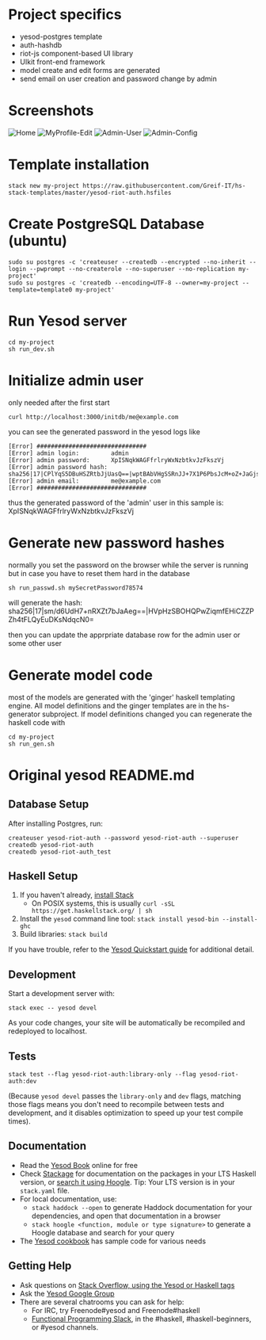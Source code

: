# Project specifics
   - yesod-postgres template
   - auth-hashdb
   - riot-js component-based UI library
   - UIkit front-end framework
   - model create and edit forms are generated
   - send email on user creation and password change by admin

# Screenshots
![Home](../screenshots/yesod-riot-auth/home.png)
![MyProfile-Edit](../screenshots/yesod-riot-auth/myprofile-edit.png)
![Admin-User](../screenshots/yesod-riot-auth/admin-user.png)
![Admin-Config](../screenshots/yesod-riot-auth/admin-config.png)

# Template installation
```
stack new my-project https://raw.githubusercontent.com/Greif-IT/hs-stack-templates/master/yesod-riot-auth.hsfiles
```

# Create PostgreSQL Database (ubuntu)
```
sudo su postgres -c 'createuser --createdb --encrypted --no-inherit --login --pwprompt --no-createrole --no-superuser --no-replication my-project'
sudo su postgres -c 'createdb --encoding=UTF-8 --owner=my-project --template=template0 my-project'
```

# Run Yesod server
```
cd my-project
sh run_dev.sh
```
# Initialize admin user
only needed after the first start
```
curl http://localhost:3000/initdb/me@example.com
```

you can see the generated password in the yesod logs like
```
[Error] ###############################
[Error] admin login:         admin
[Error] admin password:      XpISNqkWAGFfrlryWxNzbtkvJzFkszVj
[Error] admin password hash: sha256|17|CPlYqS5DBuHSZRtbJjUasQ==|wptBAbVHgSSRnJJ+7X1P6PbsJcM+oZ+JaGjs1xVNJns=
[Error] admin email:         me@example.com
[Error] ###############################
```
thus the generated password of the 'admin' user in this sample is: XpISNqkWAGFfrlryWxNzbtkvJzFkszVj

# Generate new password hashes
normally you set the password on the browser while the server is running
but in case you have to reset them hard in the database
```
sh run_passwd.sh mySecretPassword78574
```

will generate the hash: sha256|17|sm/d6UdH7+nRXZt7bJaAeg==|HVpHzSBOHQPwZiqmfEHiCZZPZh4tFLQyEuDKsNdqcN0=

then you can update the apprpriate database row for the admin user or some other user

# Generate model code
most of the models are generated with the 'ginger' haskell templating engine. All model definitions and the ginger templates are in the hs-generator subproject.
If model definitions changed you can regenerate the haskell code with
```
cd my-project
sh run_gen.sh
```

# Original yesod README.md

## Database Setup

After installing Postgres, run:

```
createuser yesod-riot-auth --password yesod-riot-auth --superuser
createdb yesod-riot-auth
createdb yesod-riot-auth_test
```

## Haskell Setup

1. If you haven't already, [install Stack](https://haskell-lang.org/get-started)
	* On POSIX systems, this is usually `curl -sSL https://get.haskellstack.org/ | sh`
2. Install the `yesod` command line tool: `stack install yesod-bin --install-ghc`
3. Build libraries: `stack build`

If you have trouble, refer to the [Yesod Quickstart guide](https://www.yesodweb.com/page/quickstart) for additional detail.

## Development

Start a development server with:

```
stack exec -- yesod devel
```

As your code changes, your site will be automatically be recompiled and redeployed to localhost.

## Tests

```
stack test --flag yesod-riot-auth:library-only --flag yesod-riot-auth:dev
```

(Because `yesod devel` passes the `library-only` and `dev` flags, matching those flags means you don't need to recompile between tests and development, and it disables optimization to speed up your test compile times).

## Documentation

* Read the [Yesod Book](https://www.yesodweb.com/book) online for free
* Check [Stackage](http://stackage.org/) for documentation on the packages in your LTS Haskell version, or [search it using Hoogle](https://www.stackage.org/lts/hoogle?q=). Tip: Your LTS version is in your `stack.yaml` file.
* For local documentation, use:
	* `stack haddock --open` to generate Haddock documentation for your dependencies, and open that documentation in a browser
	* `stack hoogle <function, module or type signature>` to generate a Hoogle database and search for your query
* The [Yesod cookbook](https://github.com/yesodweb/yesod-cookbook) has sample code for various needs

## Getting Help

* Ask questions on [Stack Overflow, using the Yesod or Haskell tags](https://stackoverflow.com/questions/tagged/yesod+haskell)
* Ask the [Yesod Google Group](https://groups.google.com/forum/#!forum/yesodweb)
* There are several chatrooms you can ask for help:
	* For IRC, try Freenode#yesod and Freenode#haskell
	* [Functional Programming Slack](https://fpchat-invite.herokuapp.com/), in the #haskell, #haskell-beginners, or #yesod channels.
